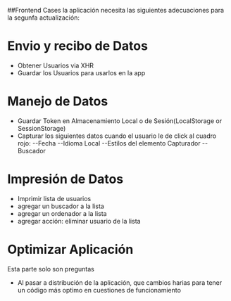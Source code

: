 ##Frontend Cases
la aplicación necesita las siguientes adecuaciones para la segunfa actualización:

# Envio y recibo de Datos
- Obtener Usuarios via XHR
- Guardar los Usuarios para usarlos en la app

# Manejo de Datos
- Guardar Token en Almacenamiento Local o de Sesión(LocalStorage or SessionStorage)
- Capturar los siguientes datos cuando el usuario le de click al cuadro rojo:
--Fecha
--Idioma Local
--Estilos del elemento Capturador
--Buscador

# Impresión de Datos
- Imprimir lista de usuarios
- agregar un buscador a la lista
- agregar un ordenador a la lista
- agregar acción: eliminar usuario de la lista


# Optimizar Aplicación
Esta parte solo son preguntas 
- Al pasar a distribución de la aplicación, que cambios harias para tener un código más optimo 
	en cuestiones de funcionamiento